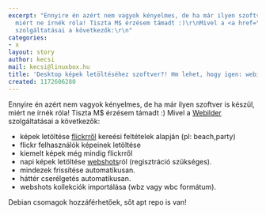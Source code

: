 ```yaml
---
excerpt: "Ennyire én azért nem vagyok kényelmes, de ha már ilyen szoftver is készül,
  miért ne írnék róla! Tiszta M$ érzésem támadt :)\r\nMivel a <a href=\"http://www.webilder.org/\">Webilder</a>
  szolgáltatásai a következők:\r\n"
categories:
- x
layout: story
author: kecsi
mail: kecsi@linuxbox.hu
title: 'Desktop képek letöltéséhez szoftver?! Hm lehet, hogy igen: webilder'
created: 1172606280
---
```

Ennyire én azért nem vagyok kényelmes, de ha már ilyen szoftver is készül, miért ne írnék róla! Tiszta M$ érzésem támadt :)
Mivel a <a href="http://www.webilder.org/">Webilder</a> szolgáltatásai a következők:
<!--break-->
<ul>
<li>képek letöltése <a href="http://www.flickr.com/">flickrről</a> kereési feltételek alapján (pl: beach,party)</li>
<li>flickr felhasználók képeinek letöltése</li>
<li>kiemelt képek még mindig flickrről</li>
<li>napi képek letöltése <a href="http://www.webshots.com/">webshots</a>ról (regisztráció szükséges).</li>
<li>mindezek frissítése automatikusan.</li>
<li>háttér cserélgetés automatikusan.</li>
<li>webshots kollekciók importálása (wbz vagy wbc formátum).</li>
</ul>
Debian csomagok hozzáférhetőek, sőt apt repo is van!
